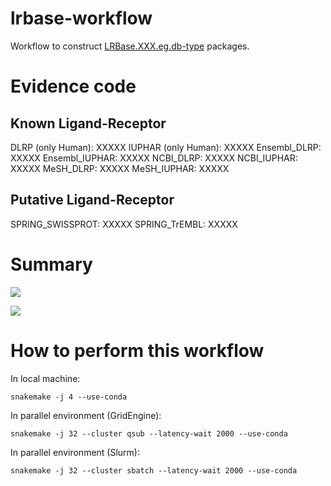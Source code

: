 # lrbase-workflow
Workflow to construct [LRBase.XXX.eg.db-type](https://bioconductor.org/packages/release/data/annotation/html/LRBase.Hsa.eg.db.html) packages.

# Evidence code
## Known Ligand-Receptor
DLRP (only Human): XXXXX
IUPHAR (only Human): XXXXX
Ensembl_DLRP: XXXXX
Ensembl_IUPHAR: XXXXX
NCBI_DLRP: XXXXX
NCBI_IUPHAR: XXXXX
MeSH_DLRP: XXXXX
MeSH_IUPHAR: XXXXX

## Putative Ligand-Receptor
SPRING_SWISSPROT: XXXXX
SPRING_TrEMBL: XXXXX

# Summary
![](https://github.com/rikenbit/lrbase-workflow/blob/master/plot/coverage.png)

![](https://github.com/rikenbit/lrbase-workflow/blob/master/plot/percentage.png)

# How to perform this workflow

In local machine:
```
snakemake -j 4 --use-conda
```

In parallel environment (GridEngine):
```
snakemake -j 32 --cluster qsub --latency-wait 2000 --use-conda
```

In parallel environment (Slurm):
```
snakemake -j 32 --cluster sbatch --latency-wait 2000 --use-conda
```
